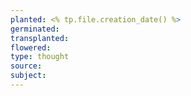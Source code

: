 ```yaml
---
planted: <% tp.file.creation_date() %>
germinated:
transplanted:
flowered:
type: thought
source:
subject:
---
```

